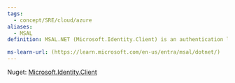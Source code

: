 ```yaml
---
tags:
  - concept/SRE/cloud/azure 
aliases:
  - MSAL
definition: MSAL.NET (Microsoft.Identity.Client) is an authentication library that enables you to acquire tokens from Microsoft Entra ID, to access protected web APIs (Microsoft APIs or applications registered with Microsoft Entra ID).

ms-learn-url: (https://learn.microsoft.com/en-us/entra/msal/dotnet/)
---
```


Nuget: [Microsoft.Identity.Client](https://www.nuget.org/packages/Microsoft.Identity.Client)
